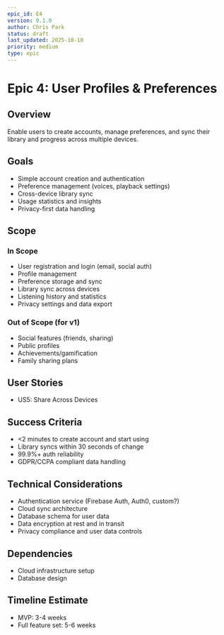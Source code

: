 ```yaml
---
epic_id: E4
version: 0.1.0
author: Chris Park
status: draft
last_updated: 2025-10-10
priority: medium
type: epic
---
```


# Epic 4: User Profiles & Preferences

## Overview
Enable users to create accounts, manage preferences, and sync their library and progress across multiple devices.

## Goals
- Simple account creation and authentication
- Preference management (voices, playback settings)
- Cross-device library sync
- Usage statistics and insights
- Privacy-first data handling

## Scope

### In Scope
- User registration and login (email, social auth)
- Profile management
- Preference storage and sync
- Library sync across devices
- Listening history and statistics
- Privacy settings and data export

### Out of Scope (for v1)
- Social features (friends, sharing)
- Public profiles
- Achievements/gamification
- Family sharing plans

## User Stories
- US5: Share Across Devices

## Success Criteria
- <2 minutes to create account and start using
- Library syncs within 30 seconds of change
- 99.9%+ auth reliability
- GDPR/CCPA compliant data handling

## Technical Considerations
- Authentication service (Firebase Auth, Auth0, custom?)
- Cloud sync architecture
- Database schema for user data
- Data encryption at rest and in transit
- Privacy compliance and user data controls

## Dependencies
- Cloud infrastructure setup
- Database design

## Timeline Estimate
- MVP: 3-4 weeks
- Full feature set: 5-6 weeks
